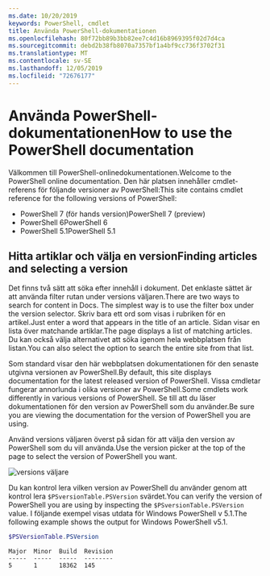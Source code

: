 ```yaml
---
ms.date: 10/20/2019
keywords: PowerShell, cmdlet
title: Använda PowerShell-dokumentationen
ms.openlocfilehash: 80f72bb89b3bb82ee7c4d16b8969395f02d7d4ca
ms.sourcegitcommit: debd2b38fb8070a7357bf1a4bf9cc736f3702f31
ms.translationtype: MT
ms.contentlocale: sv-SE
ms.lasthandoff: 12/05/2019
ms.locfileid: "72676177"
---
```

# <a name="how-to-use-the-powershell-documentation"></a><span data-ttu-id="af241-103">Använda PowerShell-dokumentationen</span><span class="sxs-lookup"><span data-stu-id="af241-103">How to use the PowerShell documentation</span></span>

<span data-ttu-id="af241-104">Välkommen till PowerShell-onlinedokumentationen.</span><span class="sxs-lookup"><span data-stu-id="af241-104">Welcome to the PowerShell online documentation.</span></span> <span data-ttu-id="af241-105">Den här platsen innehåller cmdlet-referens för följande versioner av PowerShell:</span><span class="sxs-lookup"><span data-stu-id="af241-105">This site contains cmdlet reference for the following versions of PowerShell:</span></span>

- <span data-ttu-id="af241-106">PowerShell 7 (för hands version)</span><span class="sxs-lookup"><span data-stu-id="af241-106">PowerShell 7 (preview)</span></span>
- <span data-ttu-id="af241-107">PowerShell 6</span><span class="sxs-lookup"><span data-stu-id="af241-107">PowerShell 6</span></span>
- <span data-ttu-id="af241-108">PowerShell 5.1</span><span class="sxs-lookup"><span data-stu-id="af241-108">PowerShell 5.1</span></span>

## <a name="finding-articles-and-selecting-a-version"></a><span data-ttu-id="af241-109">Hitta artiklar och välja en version</span><span class="sxs-lookup"><span data-stu-id="af241-109">Finding articles and selecting a version</span></span>

<span data-ttu-id="af241-110">Det finns två sätt att söka efter innehåll i dokument. Det enklaste sättet är att använda filter rutan under versions väljaren.</span><span class="sxs-lookup"><span data-stu-id="af241-110">There are two ways to search for content in Docs. The simplest way is to use the filter box under the version selector.</span></span> <span data-ttu-id="af241-111">Skriv bara ett ord som visas i rubriken för en artikel.</span><span class="sxs-lookup"><span data-stu-id="af241-111">Just enter a word that appears in the title of an article.</span></span> <span data-ttu-id="af241-112">Sidan visar en lista över matchande artiklar.</span><span class="sxs-lookup"><span data-stu-id="af241-112">The page displays a list of matching articles.</span></span> <span data-ttu-id="af241-113">Du kan också välja alternativet att söka igenom hela webbplatsen från listan.</span><span class="sxs-lookup"><span data-stu-id="af241-113">You can also select the option to search the entire site from that list.</span></span>

<span data-ttu-id="af241-114">Som standard visar den här webbplatsen dokumentationen för den senaste utgivna versionen av PowerShell.</span><span class="sxs-lookup"><span data-stu-id="af241-114">By default, this site displays documentation for the latest released version of PowerShell.</span></span> <span data-ttu-id="af241-115">Vissa cmdletar fungerar annorlunda i olika versioner av PowerShell.</span><span class="sxs-lookup"><span data-stu-id="af241-115">Some cmdlets work differently in various versions of PowerShell.</span></span> <span data-ttu-id="af241-116">Se till att du läser dokumentationen för den version av PowerShell som du använder.</span><span class="sxs-lookup"><span data-stu-id="af241-116">Be sure you are viewing the documentation for the version of PowerShell you are using.</span></span>

<span data-ttu-id="af241-117">Använd versions väljaren överst på sidan för att välja den version av PowerShell som du vill använda.</span><span class="sxs-lookup"><span data-stu-id="af241-117">Use the version picker at the top of the page to select the version of PowerShell you want.</span></span>

![versions väljare](images/how-to-use-docs/version-search.gif)

<span data-ttu-id="af241-119">Du kan kontrol lera vilken version av PowerShell du använder genom att kontrol lera `$PSversionTable.PSVersion` svärdet.</span><span class="sxs-lookup"><span data-stu-id="af241-119">You can verify the version of PowerShell you are using by inspecting the `$PSversionTable.PSVersion` value.</span></span> <span data-ttu-id="af241-120">I följande exempel visas utdata för Windows PowerShell v 5.1.</span><span class="sxs-lookup"><span data-stu-id="af241-120">The following example shows the output for Windows PowerShell v5.1.</span></span>

```powershell
$PSVersionTable.PSVersion
```

```Output
Major  Minor  Build  Revision
-----  -----  -----  --------
5      1      18362  145
```
